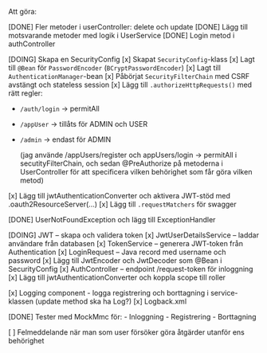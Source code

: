Att göra:

[DONE] Fler metoder i userController: delete och update
[DONE] Lägg till motsvarande metoder med logik i UserService
[DONE] Login metod i authController

[DOING] Skapa en SecurityConfig
[x] Skapat `SecurityConfig`-klass
[x] Lagt till `@Bean` för `PasswordEncoder` (`BCryptPasswordEncoder`)
[x] Lagt till `AuthenticationManager`-bean
[x] Påbörjat `SecurityFilterChain` med CSRF avstängt och stateless session
[x] Lägg till `.authorizeHttpRequests()` med rätt regler:
  - `/auth/login` → permitAll
  - `/appUser` → tillåts för ADMIN och USER
  - `/admin` → endast för ADMIN

    (jag använde /appUsers/register och appUsers/login -> permitAll i secutityFilterChain, och sedan @PreAuthorize på
    metoderna i UserController för att specificera vilken behörighet som får göra vilken metod)

[x] Lägg till jwtAuthenticationConverter och aktivera JWT-stöd med .oauth2ResourceServer(...) 
[x] Lägg till `.requestMatchers` för swagger

    
[DONE] UserNotFoundException och lägg till ExceptionHandler

[DOING] JWT – skapa och validera token
[x] JwtUserDetailsService – laddar användare från databasen 
[x] TokenService – generera JWT-token från Authentication 
[x] LoginRequest – Java record med username och password 
[x] Lägg till JwtEncoder och JwtDecoder som @Bean i SecurityConfig 
[x] AuthController – endpoint /request-token för inloggning 
[x] Lägg till jwtAuthenticationConverter och koppla scope till roller 

[x] Logging component - logga registrering och borttagning i service-klassen (update method ska ha Log?)
[x] Logback.xml


[DONE] Tester med MockMmc för:
    - Inloggning
    - Registrering
    - Borttagning

[ ] Felmeddelande när man som user försöker göra åtgärder utanför ens behörighet

